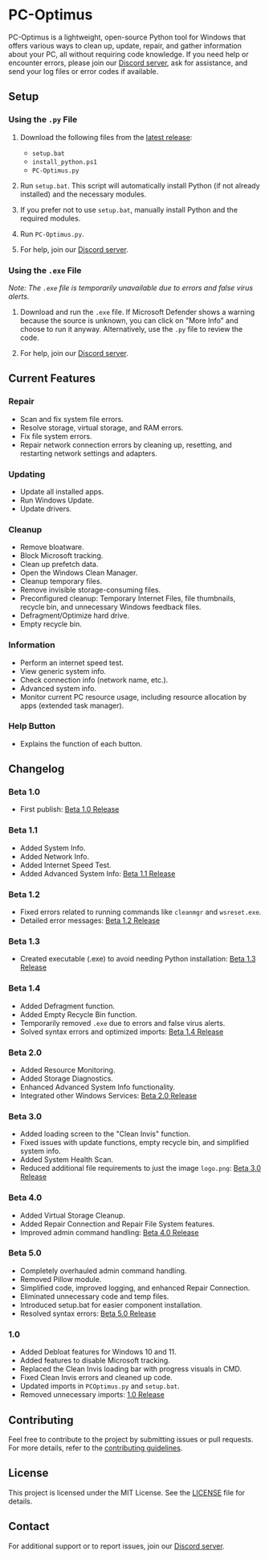 # PC-Optimus

PC-Optimus is a lightweight, open-source Python tool for Windows that offers various ways to clean up, update, repair, and gather information about your PC, all without requiring code knowledge. If you need help or encounter errors, please join our [Discord server](https://discord.gg/36bPs8cQ5B), ask for assistance, and send your log files or error codes if available.

## Setup

### Using the `.py` File

1. Download the following files from the [latest release](https://github.com/truelockmc/PC-Optimus/releases):
   - `setup.bat`
   - `install_python.ps1`
   - `PC-Optimus.py`

2. Run `setup.bat`. This script will automatically install Python (if not already installed) and the necessary modules.

3. If you prefer not to use `setup.bat`, manually install Python and the required modules.

4. Run `PC-Optimus.py`.

5. For help, join our [Discord server](https://discord.gg/36bPs8cQ5B).

### Using the `.exe` File

*Note: The `.exe` file is temporarily unavailable due to errors and false virus alerts.*

1. Download and run the `.exe` file. If Microsoft Defender shows a warning because the source is unknown, you can click on "More Info" and choose to run it anyway. Alternatively, use the `.py` file to review the code.

2. For help, join our [Discord server](https://discord.gg/36bPs8cQ5B).

## Current Features

### Repair
- Scan and fix system file errors.
- Resolve storage, virtual storage, and RAM errors.
- Fix file system errors.
- Repair network connection errors by cleaning up, resetting, and restarting network settings and adapters.

### Updating
- Update all installed apps.
- Run Windows Update.
- Update drivers.

### Cleanup
- Remove bloatware.
- Block Microsoft tracking.
- Clean up prefetch data.
- Open the Windows Clean Manager.
- Cleanup temporary files.
- Remove invisible storage-consuming files.
- Preconfigured cleanup: Temporary Internet Files, file thumbnails, recycle bin, and unnecessary Windows feedback files.
- Defragment/Optimize hard drive.
- Empty recycle bin.

### Information
- Perform an internet speed test.
- View generic system info.
- Check connection info (network name, etc.).
- Advanced system info.
- Monitor current PC resource usage, including resource allocation by apps (extended task manager).

### Help Button
- Explains the function of each button.

## Changelog

### Beta 1.0
- First publish: [Beta 1.0 Release](https://github.com/truelockmc/PC-Optimus/releases/tag/Beta)

### Beta 1.1
- Added System Info.
- Added Network Info.
- Added Internet Speed Test.
- Added Advanced System Info: [Beta 1.1 Release](https://github.com/truelockmc/PC-Optimus/releases/tag/Beta1.1)

### Beta 1.2
- Fixed errors related to running commands like `cleanmgr` and `wsreset.exe`.
- Detailed error messages: [Beta 1.2 Release](https://github.com/truelockmc/PC-Optimus/releases/tag/Beta1.2)

### Beta 1.3
- Created executable (.exe) to avoid needing Python installation: [Beta 1.3 Release](https://github.com/truelockmc/PC-Optimus/releases/tag/Beta1.3)

### Beta 1.4
- Added Defragment function.
- Added Empty Recycle Bin function.
- Temporarily removed `.exe` due to errors and false virus alerts.
- Solved syntax errors and optimized imports: [Beta 1.4 Release](https://github.com/truelockmc/PC-Optimus/releases/tag/Beta1.4)

### Beta 2.0
- Added Resource Monitoring.
- Added Storage Diagnostics.
- Enhanced Advanced System Info functionality.
- Integrated other Windows Services: [Beta 2.0 Release](https://github.com/truelockmc/PC-Optimus/releases/tag/Beta2.0)

### Beta 3.0
- Added loading screen to the "Clean Invis" function.
- Fixed issues with update functions, empty recycle bin, and simplified system info.
- Added System Health Scan.
- Reduced additional file requirements to just the image `logo.png`: [Beta 3.0 Release](https://github.com/truelockmc/PC-Optimus/releases/tag/Beta3.0)

### Beta 4.0
- Added Virtual Storage Cleanup.
- Added Repair Connection and Repair File System features.
- Improved admin command handling: [Beta 4.0 Release](https://github.com/truelockmc/PC-Optimus/releases/tag/Beta4.0)

### Beta 5.0
- Completely overhauled admin command handling.
- Removed Pillow module.
- Simplified code, improved logging, and enhanced Repair Connection.
- Eliminated unnecessary code and temp files.
- Introduced setup.bat for easier component installation.
- Resolved syntax errors: [Beta 5.0 Release](https://github.com/truelockmc/PC-Optimus/releases/tag/Beta5.0)

### 1.0
- Added Debloat features for Windows 10 and 11.
- Added features to disable Microsoft tracking.
- Replaced the Clean Invis loading bar with progress visuals in CMD.
- Fixed Clean Invis errors and cleaned up code.
- Updated imports in `PCOptimus.py` and `setup.bat`.
- Removed unnecessary imports: [1.0 Release](https://github.com/truelockmc/PC-Optimus/releases/tag/1.0)

## Contributing

Feel free to contribute to the project by submitting issues or pull requests. For more details, refer to the [contributing guidelines](CONTRIBUTING.md).

## License

This project is licensed under the MIT License. See the [LICENSE](LICENSE) file for details.

## Contact

For additional support or to report issues, join our [Discord server](https://discord.gg/36bPs8cQ5B).

